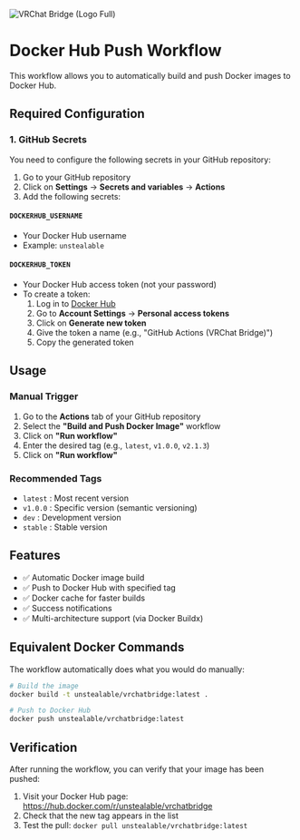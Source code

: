 ![VRChat Bridge (Logo Full)](https://cdn.unstealable.cloud/vrchat-bridge/images/logo.full.png)

# Docker Hub Push Workflow

This workflow allows you to automatically build and push Docker images to Docker Hub.

## Required Configuration

### 1. GitHub Secrets

You need to configure the following secrets in your GitHub repository:

1. Go to your GitHub repository
2. Click on **Settings** → **Secrets and variables** → **Actions**
3. Add the following secrets:

#### `DOCKERHUB_USERNAME`

- Your Docker Hub username
- Example: `unstealable`

#### `DOCKERHUB_TOKEN`

- Your Docker Hub access token (not your password)
- To create a token:
  1. Log in to [Docker Hub](https://hub.docker.com)
  2. Go to **Account Settings** → **Personal access tokens**
  3. Click on **Generate new token**
  4. Give the token a name (e.g., "GitHub Actions (VRChat Bridge)")
  5. Copy the generated token

## Usage

### Manual Trigger

1. Go to the **Actions** tab of your GitHub repository
2. Select the **"Build and Push Docker Image"** workflow
3. Click on **"Run workflow"**
4. Enter the desired tag (e.g., `latest`, `v1.0.0`, `v2.1.3`)
5. Click on **"Run workflow"**

### Recommended Tags

- `latest` : Most recent version
- `v1.0.0` : Specific version (semantic versioning)
- `dev` : Development version
- `stable` : Stable version

## Features

- ✅ Automatic Docker image build
- ✅ Push to Docker Hub with specified tag
- ✅ Docker cache for faster builds
- ✅ Success notifications
- ✅ Multi-architecture support (via Docker Buildx)

## Equivalent Docker Commands

The workflow automatically does what you would do manually:

```bash
# Build the image
docker build -t unstealable/vrchatbridge:latest .

# Push to Docker Hub
docker push unstealable/vrchatbridge:latest
```

## Verification

After running the workflow, you can verify that your image has been pushed:

1. Visit your Docker Hub page: https://hub.docker.com/r/unstealable/vrchatbridge
2. Check that the new tag appears in the list
3. Test the pull: `docker pull unstealable/vrchatbridge:latest`
